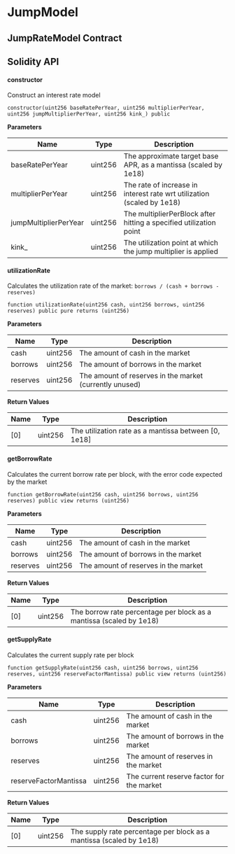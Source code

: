 # JumpModel

## JumpRateModel Contract

## Solidity API

#### constructor

Construct an interest rate model

```solidity
constructor(uint256 baseRatePerYear, uint256 multiplierPerYear, uint256 jumpMultiplierPerYear, uint256 kink_) public
```

**Parameters**

| Name                  | Type    | Description                                                            |
| --------------------- | ------- | ---------------------------------------------------------------------- |
| baseRatePerYear       | uint256 | The approximate target base APR, as a mantissa (scaled by 1e18)        |
| multiplierPerYear     | uint256 | The rate of increase in interest rate wrt utilization (scaled by 1e18) |
| jumpMultiplierPerYear | uint256 | The multiplierPerBlock after hitting a specified utilization point     |
| kink\_                | uint256 | The utilization point at which the jump multiplier is applied          |



#### utilizationRate

Calculates the utilization rate of the market: `borrows / (cash + borrows - reserves)`

```solidity
function utilizationRate(uint256 cash, uint256 borrows, uint256 reserves) public pure returns (uint256)
```

**Parameters**

| Name     | Type    | Description                                             |
| -------- | ------- | ------------------------------------------------------- |
| cash     | uint256 | The amount of cash in the market                        |
| borrows  | uint256 | The amount of borrows in the market                     |
| reserves | uint256 | The amount of reserves in the market (currently unused) |

**Return Values**

| Name | Type    | Description                                           |
| ---- | ------- | ----------------------------------------------------- |
| \[0] | uint256 | The utilization rate as a mantissa between \[0, 1e18] |



#### getBorrowRate

Calculates the current borrow rate per block, with the error code expected by the market

```solidity
function getBorrowRate(uint256 cash, uint256 borrows, uint256 reserves) public view returns (uint256)
```

**Parameters**

| Name     | Type    | Description                          |
| -------- | ------- | ------------------------------------ |
| cash     | uint256 | The amount of cash in the market     |
| borrows  | uint256 | The amount of borrows in the market  |
| reserves | uint256 | The amount of reserves in the market |

**Return Values**

| Name | Type    | Description                                                         |
| ---- | ------- | ------------------------------------------------------------------- |
| \[0] | uint256 | The borrow rate percentage per block as a mantissa (scaled by 1e18) |



#### getSupplyRate

Calculates the current supply rate per block

```solidity
function getSupplyRate(uint256 cash, uint256 borrows, uint256 reserves, uint256 reserveFactorMantissa) public view returns (uint256)
```

**Parameters**

| Name                  | Type    | Description                               |
| --------------------- | ------- | ----------------------------------------- |
| cash                  | uint256 | The amount of cash in the market          |
| borrows               | uint256 | The amount of borrows in the market       |
| reserves              | uint256 | The amount of reserves in the market      |
| reserveFactorMantissa | uint256 | The current reserve factor for the market |

**Return Values**

| Name | Type    | Description                                                         |
| ---- | ------- | ------------------------------------------------------------------- |
| \[0] | uint256 | The supply rate percentage per block as a mantissa (scaled by 1e18) |

